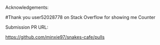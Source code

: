 Acknowledgements:

#Thank you user52028778 on Stack Overflow for showing me Counter

Submission PR URL:

https://github.com/minxie97/snakes-cafe/pulls
